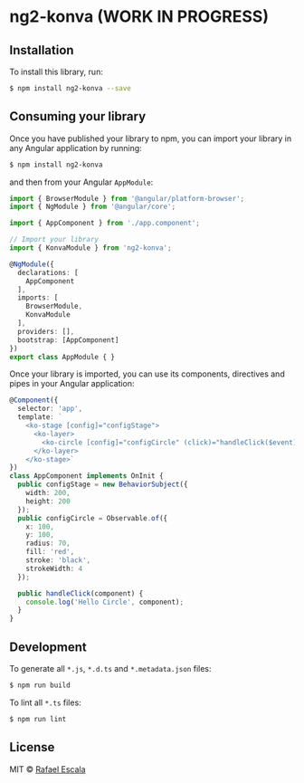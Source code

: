 # ng2-konva (WORK IN PROGRESS)

## Installation

To install this library, run:

```bash
$ npm install ng2-konva --save
```

## Consuming your library

Once you have published your library to npm, you can import your library in any Angular application by running:

```bash
$ npm install ng2-konva
```

and then from your Angular `AppModule`:

```typescript
import { BrowserModule } from '@angular/platform-browser';
import { NgModule } from '@angular/core';

import { AppComponent } from './app.component';

// Import your library
import { KonvaModule } from 'ng2-konva';

@NgModule({
  declarations: [
    AppComponent
  ],
  imports: [
    BrowserModule,
    KonvaModule
  ],
  providers: [],
  bootstrap: [AppComponent]
})
export class AppModule { }
```

Once your library is imported, you can use its components, directives and pipes in your Angular application:

```typescript
@Component({
  selector: 'app',
  template: `
    <ko-stage [config]="configStage">
      <ko-layer>
        <ko-circle [config]="configCircle" (click)="handleClick($event)"></ko-circle>
      </ko-layer>
    </ko-stage>`
})
class AppComponent implements OnInit {
  public configStage = new BehaviorSubject({
    width: 200,
    height: 200
  });
  public configCircle = Observable.of({
    x: 100,
    y: 100,
    radius: 70,
    fill: 'red',
    stroke: 'black',
    strokeWidth: 4
  });

  public handleClick(component) {
    console.log('Hello Circle', component);
  }
}
```

## Development

To generate all `*.js`, `*.d.ts` and `*.metadata.json` files:

```bash
$ npm run build
```

To lint all `*.ts` files:

```bash
$ npm run lint
```

## License

MIT © [Rafael Escala](mailto:rafaesc92@gmail.com)
